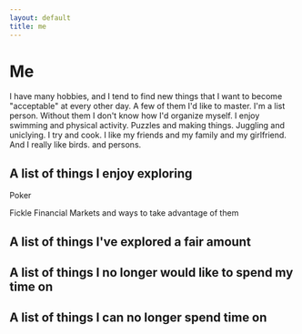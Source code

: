 ```yaml
---
layout: default
title: me
---
```


# Me

I have many hobbies, and I tend to find new things that I want to become "acceptable" at every other day. A few of them I'd like to master. I'm a list person. Without them I don't know how I'd organize myself. I enjoy swimming and physical activity. Puzzles and making things. Juggling and uniclying. I try and cook. I like my friends and my family and my girlfriend. And I really like birds. and persons. 


## A list of things I enjoy exploring

Poker

Fickle Financial Markets and ways to take advantage of them


## A list of things I've explored a fair amount

## A list of things I no longer would like to spend my time on

## A list of things I can no longer spend time on


